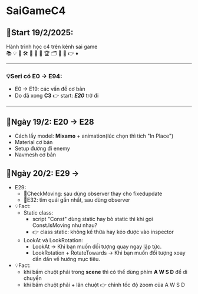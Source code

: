 # SaiGameC4
## 🚀Start 19/2/2025:
Hành trình học c4 trên kênh sai game\
📚 💡 🎯 🛠 🚀 🌅 🔄 🏆 🗂 🔖 📝 👉 ♦
___
### 💡Seri có E0 -> E94:
- E0 -> E19: các vấn đề cơ bản
- Do đã xong **C3** 👉 start: _**E20**_ trở đi
___
## 🌅Ngày 19/2: E20 -> E28
- Cách lấy model: **Mixamo** + animation(lúc chọn thì tích "In Place")
- Material cơ bản
- Setup đường đi enemy
- Navmesh cơ bản
## 🌅Ngày 20/2: E29 ->
- E29:
	- 🔖CheckMoving: sau dùng observer thay cho fixedupdate
	- 🔖E32: tìm quái gần nhất, sau dùng observer
- 💡Fact:
	- Static class:
		- script "Const" dùng static hay bỏ static thì khi gọi Const.IsMoving như nhau?
		- 👉 class static: không kế thừa hay kéo được vào inspector
	- LookAt và LookRotation:
		- LookAt → Khi bạn muốn đối tượng quay ngay lập tức.
		- LookRotation + RotateTowards → Khi bạn muốn đối tượng xoay dần dần về hướng mục tiêu.
- 💡Fact:
	- khi bấm chuột phải trong **scene** thì có thể dùng phím **A W S D** để di chuyển
	- khi bấm chuột phải + lăn chuột 👉 chỉnh tốc độ zoom của A W S D
